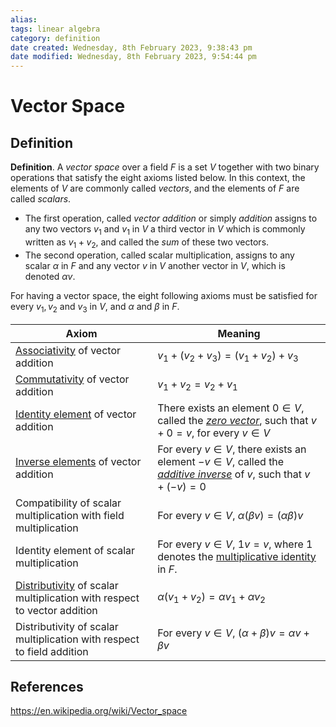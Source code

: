 ```yaml
---
alias: 
tags: linear algebra
category: definition
date created: Wednesday, 8th February 2023, 9:38:43 pm
date modified: Wednesday, 8th February 2023, 9:54:44 pm
---
```


# Vector Space

## Definition

**Definition**. A _vector space_ over a field $F$ is a set $V$ together with two binary operations that satisfy the eight axioms listed below. In this context, the elements of $V$ are commonly called _vectors_, and the elements of $F$ are called _scalars_.
-   The first operation, called _vector addition_ or simply _addition_ assigns to any two vectors $v_1$ and $v_1$ in $V$ a third vector in $V$ which is commonly written as $v_1+v_2$, and called the _sum_ of these two vectors.
-   The second operation, called scalar multiplication, assigns to any scalar $\alpha$ in $F$ and any vector $v$ in $V$ another vector in $V$, which is denoted $\alpha v$.

For having a vector space, the eight following axioms must be satisfied for every $v_1,v_2$ and $v_3$ in $V$, and $\alpha$ and $\beta$ in $F$.

| Axiom | Meaning |
| --- | --- |
| [Associativity](https://en.wikipedia.org/wiki/Associativity "Associativity") of vector addition | $v_1 + (v_2 + v_3) = (v_1 + v_2) + v_3$ |
| [Commutativity](https://en.wikipedia.org/wiki/Commutativity "Commutativity") of vector addition | $v_1+v_2=v_2+v_1$ |
| [Identity element](https://en.wikipedia.org/wiki/Identity_element "Identity element") of vector addition | There exists an element $0\in V$, called the _[zero vector](https://en.wikipedia.org/wiki/Zero_vector "Zero vector")_, such that $v+0=v$, for every $v\in V$ |
| [Inverse elements](https://en.wikipedia.org/wiki/Inverse_element "Inverse element") of vector addition | For every $v\in V$, there exists an element $-v\in V$, called the _[additive inverse](https://en.wikipedia.org/wiki/Additive_inverse "Additive inverse")_ of $v$, such that $v + (-v) = 0$ |
| Compatibility of scalar multiplication with field multiplication | For every $v\in V$, $\alpha(\beta v)=(\alpha\beta)v$ |
| Identity element of scalar multiplication | For every $v\in V$, $1v=v$, where 1 denotes the [multiplicative identity](https://en.wikipedia.org/wiki/Multiplicative_identity "Multiplicative identity") in $F$. |
| [Distributivity](https://en.wikipedia.org/wiki/Distributivity "Distributivity") of scalar multiplication with respect to vector addition   | $\alpha(v_1+v_2)=\alpha v_1+\alpha v_2$ |
| Distributivity of scalar multiplication with respect to field addition | For every $v\in V$, $(\alpha+\beta)v=\alpha v+\beta v$ |


## References

https://en.wikipedia.org/wiki/Vector_space